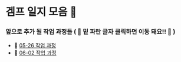 # 겜프 일지 모음 :scroll:

### 앞으로 추가 될 작업 과정들 ( :small_red_triangle_down: 밑 파란 글자 클릭하면 이동 돼요!! :small_red_triangle_down: )

- :link: [05-26 작업 과정](https://github.com/KMJ1324/GameProgrammingDiary/blob/main/Diary/05-26)
- :link: [06-02 작업 과정](https://github.com/KMJ1324/GameProgrammingDiary/blob/main/Diary/06-02)

